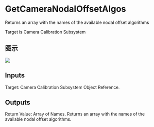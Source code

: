 # GetCameraNodalOffsetAlgos

Returns an array with the names of the available nodal offset algorithms

Target is Camera Calibration Subsystem

## 图示

![]($-20221218-19401971.png)

## Inputs

Target: Camera Calibration Subsystem Object Reference.  

## Outputs

Return Value: Array of Names. Returns an array with the names of the available nodal offset algorithms.

